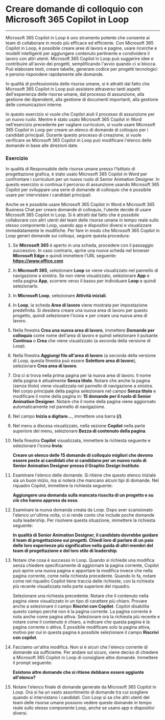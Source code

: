 # Creare domande di colloquio con Microsoft 365 Copilot in Loop
---
Microsoft 365 Copilot in Loop è uno strumento potente che consente ai team di collaborare in modo più efficace ed efficiente. Con Microsoft 365 Copilot in Loop, è possibile creare aree di lavoro e pagine, usare ricerche e modelli intelligenti per aggiungere contenuto pertinente e condividere il lavoro con altri utenti. Microsoft 365 Copilot in Loop può suggerire idee e contribuire all'avvio dei progetti, semplificando l'avvio quando ci si blocca. Può elaborare testi, creare tabelle, generare codice per progetti tecnologici e persino rispondere rapidamente alle domande.

In qualità di professionista delle risorse umane, si è attratti dal fatto che Microsoft 365 Copilot in Loop può assistere attraverso tanti aspetti dell'esperienza delle risorse umane, dal processo di assunzione, alla gestione dei dipendenti, alla gestione di documenti importanti, alla gestione delle comunicazioni interne.

In questo esercizio si vuole che Copilot aiuti il processo di assunzione per un nuovo ruolo. Mentre è stato usato Microsoft 365 Copilot in Word nell'esercizio precedente per vagliare curriculum, si vuole usare Microsoft 365 Copilot in Loop per creare un elenco di domande di colloquio per i candidati principali. Durante questo processo di creazione, si vuole verificare se Microsoft 365 Copilot in Loop può modificare l'elenco delle domande in base alle direzioni date.

### Esercizio

In qualità di Responsabile delle risorse umane presso l'Istituto di progettazione grafica, è stato usato Microsoft 365 Copilot in Word per confrontare i curriculum per un nuovo ruolo di Senior Animation Designer. In questo esercizio si continua il percorso di assunzione usando Microsoft 365 Copilot per sviluppare una serie di domande di colloquio che è possibile usare per intervistare i candidati principali.

Anche se è possibile usare Microsoft 365 Copilot in Word e Microsoft 365 Business Chat per creare domande di colloquio, l'utente decide di usare Microsoft 365 Copilot in Loop. Si è attratti dal fatto che è possibile collaborare con altri utenti del team delle risorse umane in tempo reale sullo stesso componente Loop, usando app e dispositivi diversi e visualizzare immediatamente le modifiche. Per fare in modo che Microsoft 365 Copilot in Loop generi domande sui colloqui, seguire questa procedura:

1.  Se **Microsoft 365** è aperto in una scheda, procedere con il passaggio successivo. In caso contrario, aprire una nuova scheda nel browser **Microsoft Edge** e quindi immettere l'URL seguente: **https://www.office.com**
2.  In **Microsoft 365**, selezionare **Loop** se viene visualizzato nel pannello di navigazione a sinistra. Se non viene visualizzato, selezionare **App** e nella pagina **App**, scorrere verso il basso per individuare **Loop** e quindi selezionarlo.
3.  In **Microsoft Loop**, selezionare **Attività iniziali**.
4.  In **Loop**, la scheda **Aree di lavoro** viene mostrata per impostazione predefinita. Si desidera creare una nuova area di lavoro per questo progetto, quindi selezionare l'icona **+** per creare una nuova area di lavoro.
5.  Nella finestra **Crea una nuova area di lavoro**, immettere **Domande per colloquio** come nome dell'area di lavoro e quindi selezionare il pulsante **Continua** o **Crea** che viene visualizzato (a seconda della versione di Loop).
6.  Nella finestra **Aggiungi file all'area di lavoro** (a seconda della versione di Loop, questa finestra può essere **Selettore area di lavoro**), selezionare **Crea area di lavoro**.
7.  Ora ci si trova nella prima pagina per la nuova area di lavoro. Il nome della pagina è attualmente **Senza titolo**. Notare che anche la pagina (senza titolo) viene visualizzata nel pannello di navigazione a sinistra. Nel corpo principale della pagina selezionare nel campo **Senza titolo** e modificare il nome della pagina in: **15 domande per il ruolo di Senior Animation Designer**. Notare che il nome della pagina viene aggiornato automaticamente nel pannello di navigazione.
8.  Nel campo **Inizia a digitare...**, immettere una barra **(/)**.
9.  Nel menu a discesa visualizzato, nella sezione **Copilot** nella parte superiore del menu, selezionare **Bozza di contenuto della pagina**.
10. Nella finestra **Copilot** visualizzata, immettere la richiesta seguente e selezionare l'icona **Invia**:
    
    **Creare un elenco delle 15 domande di colloquio migliori che devono essere poste ai candidati che si candidano per un nuovo ruolo di Senior Animation Designer presso il Graphic Design Institute**.
11. Esaminare l'elenco delle domande. Si ritiene che questo elenco iniziale sia un buon inizio, ma si noterà che mancano alcuni tipi di domande. Nel riquadro Copilot, immettere la richiesta seguente:
    
    **Aggiungere una domanda sulla mancata riuscita di un progetto e su ciò che hanno appreso da esso**.
12. Esaminare la nuova domanda creata da Loop. Dopo aver scansionato l'elenco un'ultima volta, ci si rende conto che include poche domande sulla leadership. Per risolvere questa situazione, immettere la richiesta seguente:
    
    **In qualità di Senior Animation Designer, il candidato dovrebbe guidare il team di progettazione sui progetti. Chiedi loro di parlare di un paio delle loro esperienze più significative nella guida di altri membri del team di progettazione e del loro stile di leadership**.
13. Notare che cosa è successo in Loop. Quando si richiede una modifica senza chiedere specificamente di aggiornare la pagina corrente, Copilot può aprire una nuova pagina e apportare la modifica invece che nella pagina corrente, come nella richiesta precedente. Quando lo fa, notare come nel riquadro Copilot tiene traccia delle richieste, con la richiesta più recente visualizzata nella parte superiore del riquadro.
    
    Selezionare una richiesta precedente. Notare che il contenuto nella pagina viene visualizzato in un tipo di carattere più chiaro. Provare anche a selezionare il campo **Riscrivi con Copilot**. Copilot disabilita questo campo perché non è la pagina corrente. La pagina corrente è nota anche come pagina attiva. Selezionare ora la richiesta più recente e notare come il contenuto è chiaro, a indicare che questa pagina è la pagina corrente o attiva. È possibile modificare solo la pagina attiva, motivo per cui in questa pagina è possibile selezionare il campo **Riscrivi con copilot**.
14. Facciamo un'altra modifica. Non si è sicuri che l'elenco corrente di domande sia sufficiente. Per andare sul sicuro, viene deciso di chiedere a Microsoft 365 Copilot in Loop di consigliare altre domande. Immettere il prompt seguente:
    
    **Esistono altre domande che si ritiene debbano essere aggiunte all'elenco?**
15. Notare l'elenco finale di domande generate da Microsoft 365 Copilot in Loop. Ora si ha un vasto assortimento di domande tra cui scegliere quando si intervistano i candidati. Con Loop si sa che altri utenti del team delle risorse umane possono vedere queste domande in tempo reale sullo stesso componente Loop, anche se usano app e dispositivi diversi.
